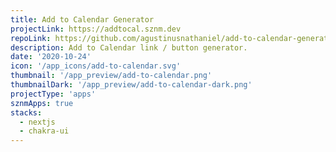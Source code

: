 ```yaml
---
title: Add to Calendar Generator
projectLink: https://addtocal.sznm.dev
repoLink: https://github.com/agustinusnathaniel/add-to-calendar-generator
description: Add to Calendar link / button generator.
date: '2020-10-24'
icon: '/app_icons/add-to-calendar.svg'
thumbnail: '/app_preview/add-to-calendar.png'
thumbnailDark: '/app_preview/add-to-calendar-dark.png'
projectType: 'apps'
sznmApps: true
stacks:
  - nextjs
  - chakra-ui
---
```


